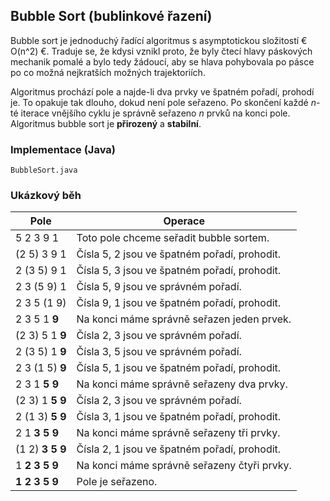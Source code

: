 ## Bubble Sort (bublinkové řazení)

Bubble sort je jednoduchý řadící algoritmus s asymptotickou složitostí € O(n^2) €. Traduje se, že kdysi vznikl proto, že byly čtecí hlavy páskových mechanik pomalé a bylo tedy žádoucí, aby se hlava pohybovala po pásce po co možná nejkratších možných trajektoriích.

Algoritmus prochází pole a najde-li dva prvky ve špatném pořadí, prohodí je. To opakuje tak dlouho, dokud není pole seřazeno. Po skončení každé *n*-té iterace vnějšího cyklu je správně seřazeno *n* prvků na konci pole. Algoritmus bubble sort je **přirozený** a **stabilní**.

### Implementace (Java)

```include:java
BubbleSort.java
```

### Ukázkový běh

| Pole | Operace
|---|---
| 5 2 3 9 1 | Toto pole chceme seřadit bubble sortem.
| (2 5) 3 9 1 | Čísla 5, 2 jsou ve špatném pořadí, prohodit.
| 2 (3 5) 9 1 | Čísla 5, 3 jsou ve špatném pořadí, prohodit.
| 2 3 (5 9) 1 | Čísla 5, 9 jsou ve správném pořadí.
| 2 3 5 (1 9) | Čísla 9, 1 jsou ve špatném pořadí, prohodit.
| 2 3 5 1 **9** | Na konci máme správně seřazen jeden prvek.
| (2 3) 5 1 **9** | Čísla 2, 3 jsou ve správném pořadí.
| 2 (3 5) 1 **9** | Čísla 3, 5 jsou ve správném pořadí.
| 2 3 (1 5) **9** | Čísla 5, 1 jsou ve špatném pořadí, prohodit.
| 2 3 1 **5 9** | Na konci máme správně seřazeny dva prvky.
| (2 3) 1 **5 9** | Čísla 2, 3 jsou ve správném pořadí.
| 2 (1 3) **5 9** | Čísla 3, 1 jsou ve špatném pořadí, prohodit.
| 2 1 **3 5 9** | Na konci máme správně seřazeny tři prvky.
| (1 2) **3 5 9** | Čísla 2, 1 jsou ve špatném pořadí, prohodit.
| 1 **2 3 5 9** | Na konci máme správně seřazeny čtyři prvky.
| **1 2 3 5 9** | Pole je seřazeno.